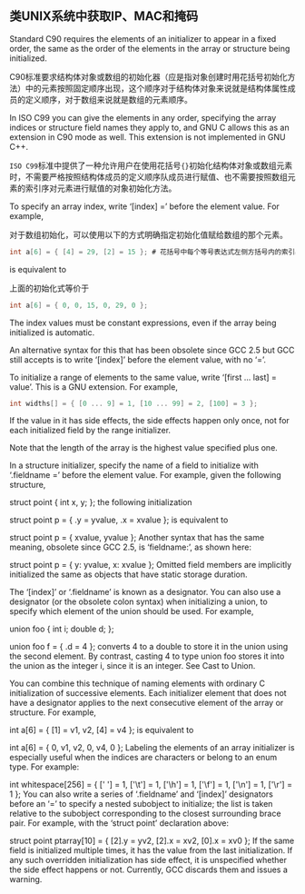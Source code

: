 ## 类UNIX系统中获取IP、MAC和掩码

Standard C90 requires the elements of an initializer to appear in a fixed order, the same as the order of the elements in the array or structure being initialized.

C90标准要求结构体对象或数组的初始化器（应是指对象创建时用花括号初始化方法）中的元素按照固定顺序出现，这个顺序对于结构体对象来说就是结构体属性成员的定义顺序，对于数组来说就是数组的元素顺序。

In ISO C99 you can give the elements in any order, specifying the array indices or structure field names they apply to, and GNU C allows this as an extension in C90 mode as well. This extension is not implemented in GNU C++.

`ISO C99`标准中提供了一种允许用户在使用花括号`{}`初始化结构体对象或数组元素时，不需要严格按照结构体成员的定义顺序队成员进行赋值、也不需要按照数组元素的索引序对元素进行赋值的对象初始化方法。

To specify an array index, write ‘[index] =’ before the element value. For example,

对于数组初始化，可以使用以下的方式明确指定初始化值赋给数组的那个元素。

```c
int a[6] = { [4] = 29, [2] = 15 }; # 花括号中每个等号表达式左侧方括号内的索引必须是常量表达式
```

is equivalent to

上面的初始化式等价于

```c
int a[6] = { 0, 0, 15, 0, 29, 0 };
```

The index values must be constant expressions, even if the array being initialized is automatic.



An alternative syntax for this that has been obsolete since GCC 2.5 but GCC still accepts is to write ‘[index]’ before the element value, with no ‘=’.

To initialize a range of elements to the same value, write ‘[first ... last] = value’. This is a GNU extension. For example,

```c
int widths[] = { [0 ... 9] = 1, [10 ... 99] = 2, [100] = 3 };
```

If the value in it has side effects, the side effects happen only once, not for each initialized field by the range initializer.

Note that the length of the array is the highest value specified plus one.

In a structure initializer, specify the name of a field to initialize with ‘.fieldname =’ before the element value. For example, given the following structure,

struct point { int x, y; };
the following initialization

struct point p = { .y = yvalue, .x = xvalue };
is equivalent to

struct point p = { xvalue, yvalue };
Another syntax that has the same meaning, obsolete since GCC 2.5, is ‘fieldname:’, as shown here:

struct point p = { y: yvalue, x: xvalue };
Omitted field members are implicitly initialized the same as objects that have static storage duration.

The ‘[index]’ or ‘.fieldname’ is known as a designator. You can also use a designator (or the obsolete colon syntax) when initializing a union, to specify which element of the union should be used. For example,

union foo { int i; double d; };

union foo f = { .d = 4 };
converts 4 to a double to store it in the union using the second element. By contrast, casting 4 to type union foo stores it into the union as the integer i, since it is an integer. See Cast to Union.

You can combine this technique of naming elements with ordinary C initialization of successive elements. Each initializer element that does not have a designator applies to the next consecutive element of the array or structure. For example,

int a[6] = { [1] = v1, v2, [4] = v4 };
is equivalent to

int a[6] = { 0, v1, v2, 0, v4, 0 };
Labeling the elements of an array initializer is especially useful when the indices are characters or belong to an enum type. For example:

int whitespace[256]
  = { [' '] = 1, ['\t'] = 1, ['\h'] = 1,
      ['\f'] = 1, ['\n'] = 1, ['\r'] = 1 };
You can also write a series of ‘.fieldname’ and ‘[index]’ designators before an ‘=’ to specify a nested subobject to initialize; the list is taken relative to the subobject corresponding to the closest surrounding brace pair. For example, with the ‘struct point’ declaration above:

struct point ptarray[10] = { [2].y = yv2, [2].x = xv2, [0].x = xv0 };
If the same field is initialized multiple times, it has the value from the last initialization. If any such overridden initialization has side effect, it is unspecified whether the side effect happens or not. Currently, GCC discards them and issues a warning.


